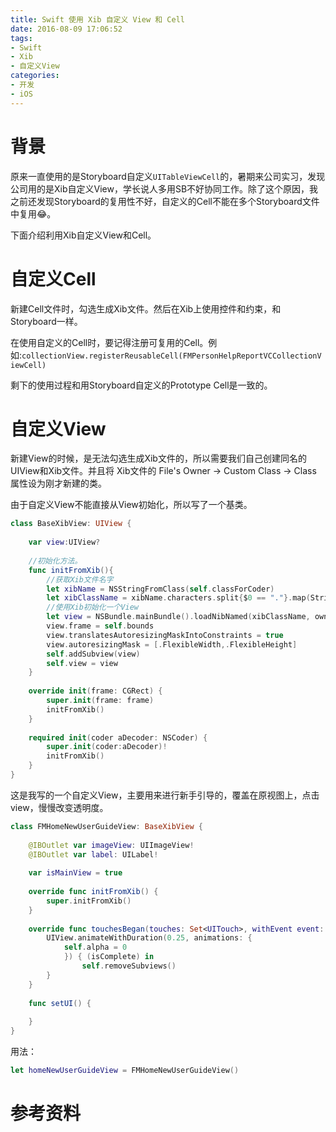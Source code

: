 ```yaml
---
title: Swift 使用 Xib 自定义 View 和 Cell
date: 2016-08-09 17:06:52
tags: 
- Swift 
- Xib
- 自定义View
categories:
- 开发
- iOS
---
```


# 背景

原来一直使用的是Storyboard自定义`UITableViewCell`的，暑期来公司实习，发现公司用的是Xib自定义View，学长说人多用SB不好协同工作。除了这个原因，我之前还发现Storyboard的复用性不好，自定义的Cell不能在多个Storyboard文件中复用😂。

下面介绍利用Xib自定义View和Cell。

# 自定义Cell

新建Cell文件时，勾选生成Xib文件。然后在Xib上使用控件和约束，和Storyboard一样。

在使用自定义的Cell时，要记得注册可复用的Cell。例如:`collectionView.registerReusableCell(FMPersonHelpReportVCCollectionViewCell)`

剩下的使用过程和用Storyboard自定义的Prototype Cell是一致的。

# 自定义View

新建View的时候，是无法勾选生成Xib文件的，所以需要我们自己创建同名的UIView和Xib文件。并且将 Xib文件的 File's Owner -> Custom Class -> Class 属性设为刚才新建的类。

由于自定义View不能直接从View初始化，所以写了一个基类。

``` swift
class BaseXibView: UIView {
    
    var view:UIView?
    
    //初始化方法。
    func initFromXib(){
        //获取Xib文件名字
        let xibName = NSStringFromClass(self.classForCoder)
        let xibClassName = xibName.characters.split{$0 == "."}.map(String.init).last
        //使用Xib初始化一个View
        let view = NSBundle.mainBundle().loadNibNamed(xibClassName, owner: self, options: nil).first as! UIView
        view.frame = self.bounds
        view.translatesAutoresizingMaskIntoConstraints = true
        view.autoresizingMask = [.FlexibleWidth,.FlexibleHeight]
        self.addSubview(view)
        self.view = view
    }
    
    override init(frame: CGRect) {
        super.init(frame: frame)
        initFromXib()
    }
    
    required init(coder aDecoder: NSCoder) {
        super.init(coder:aDecoder)!
        initFromXib()
    }
}

```


这是我写的一个自定义View，主要用来进行新手引导的，覆盖在原视图上，点击view，慢慢改变透明度。
``` swift
class FMHomeNewUserGuideView: BaseXibView {
    
    @IBOutlet var imageView: UIImageView!
    @IBOutlet var label: UILabel!
    
    var isMainView = true
    
    override func initFromXib() {
        super.initFromXib()
    }
    
    override func touchesBegan(touches: Set<UITouch>, withEvent event: UIEvent?) {
        UIView.animateWithDuration(0.25, animations: { 
            self.alpha = 0
            }) { (isComplete) in
                self.removeSubviews()
        }
    }
    
    func setUI() {
        
    }
} 
```

用法：
``` swift 
let homeNewUserGuideView = FMHomeNewUserGuideView()
```


# 参考资料




